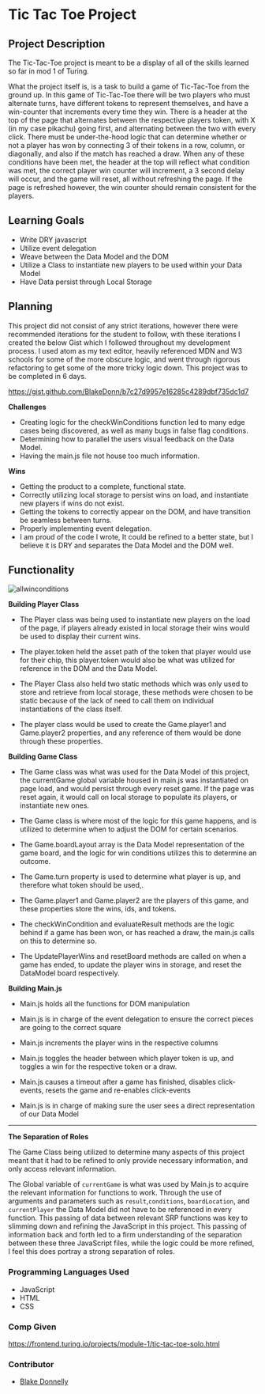 # Tic Tac Toe Project

## Project Description ##

The Tic-Tac-Toe project is meant to be a display of all of the skills learned so far in mod 1 of Turing. 

What the project itself is, is a task to build a game of Tic-Tac-Toe from the ground up. In this game of Tic-Tac-Toe there will be two players who must alternate turns, have different tokens to represent themselves, and have a win-counter that increments every time they win. There is a header at the top of the page that alternates between the respective players token, with X (in my case pikachu) going first, and alternating between the two with every click. There must be under-the-hood logic that can determine whether or not a player has won by connecting 3 of their tokens in a row, column, or diagonally, and also if the match has reached a draw. When any of these conditions have been met, the header at the top will reflect what condition was met, the correct player win counter will increment, a 3 second delay will occur, and the game will reset, all without refreshing the page. If the page is refreshed however, the win counter should remain consistent for the players. 

## Learning Goals ##

* Write DRY javascript
* Utilize event delegation 
* Weave between the Data Model and the DOM
* Utilize a Class to instantiate new players to be used within your Data Model
* Have Data persist through Local Storage

## Planning ##

This project did not consist of any strict iterations, however there were recommended iterations for the student to follow, with these iterations I created the below Gist which I followed throughout my development process. I used atom as my text editor, heavily referenced MDN and W3 schools for some of the more obscure logic, and went through rigorous refactoring to get some of the more tricky logic down. This project was to be completed in 6 days.

https://gist.github.com/BlakeDonn/b7c27d9957e16285c4289dbf735dc1d7


**Challenges**

* Creating logic for the checkWinConditions function led to many edge cases being discovered, as well as many bugs in false flag conditions.
* Determining how to parallel the users visual feedback on the Data Model.
* Having the main.js file not house too much information.


**Wins**

* Getting the product to a complete, functional state.
* Correctly utilizing local storage to persist wins on load, and instantiate new players if wins do not exist.
* Getting the tokens to correctly appear on the DOM, and have transition be seamless between turns.
* Properly implementing event delegation.
* I am proud of the code I wrote, It could be refined to a better state, but I believe it is DRY and separates the Data Model and the DOM well.


## Functionality ##

![allwinconditions](https://i.imgur.com/Cac3bqy.gif)

**Building Player Class**

* The Player class was being used to instantiate new players on the load of the page, if players already existed in local storage their wins would be used to display their current wins.

* The player.token held the asset path of the token that player would use for their chip, this player.token would also be what was utilized for reference in the DOM and the Data Model.

* The Player Class also held two static methods which was only used to store and retrieve from local storage, these methods were chosen to be static because of the lack of need to call them on individual instantiations of the class itself.

* The player class would be used to create the Game.player1 and Game.player2 properties, and any reference of them would be done through these properties.

**Building Game Class**

* The Game class was what was used for the Data Model of this project, the currentGame global variable housed in main.js was instantiated on page load, and would persist through every reset game. If the page was reset again, it would call on local storage to populate its players, or instantiate new ones.

* The Game class is where most of the logic for this game happens, and is utilized to determine when to adjust the DOM for certain scenarios.

* The Game.boardLayout array is the Data Model representation of the game board, and the logic for win conditions utilizes this to determine an outcome.

* The Game.turn property is used to determine what player is up, and therefore what token should be used,.

* The Game.player1 and Game.player2 are the players of this game, and these properties store the wins, ids, and tokens.

* The checkWinCondition and evaluateResult methods are the logic behind if a game has been won, or has reached a draw, the main.js calls on this to determine so.

* The UpdatePlayerWins and resetBoard methods are called on when a game has ended, to update the player wins in storage, and reset the DataModel board respectively.

**Building Main.js**
 
* Main.js holds all the functions for DOM manipulation 

* Main.js is in charge of the event delegation to ensure the correct pieces are going to the correct square

* Main.js increments the player wins in the respective columns

* Main.js toggles the header between which player token is up, and toggles a win for the respective token or a draw.

* Main.js causes a timeout after a game has finished, disables click-events, resets the game and re-enables click-events

* Main.js is in charge of making sure the user sees a direct representation of our Data Model

___

**The Separation of Roles**

The Game Class being utilized to determine many aspects of this project meant that it had to be refined to only provide necessary information, and only access relevant information. 

The Global variable of `currentGame` is what was used by Main.js to acquire the relevant information for functions to work. Through the use of arguments and parameters such as `result`,`conditions`, `boardLocation`, and `currentPlayer` the Data Model did not have to be referenced in every function. This passing of data between relevant SRP functions was key to slimming down and refining the JavaScript in this project. This passing of information back and forth led to a firm understanding of the separation between these three JavaScript files, while the logic could be more refined, I feel this does portray a strong separation of roles.

### Programming Languages Used ###

* JavaScript
* HTML
* CSS


### Comp Given ###

https://frontend.turing.io/projects/module-1/tic-tac-toe-solo.html

### Contributor ###

* [Blake Donnelly](https://gist.github.com/BlakeDonn)


